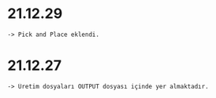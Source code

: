 

# 21.12.29
	-> Pick and Place eklendi.
	
# 21.12.27
	-> Üretim dosyaları OUTPUT dosyası içinde yer almaktadır.
	
